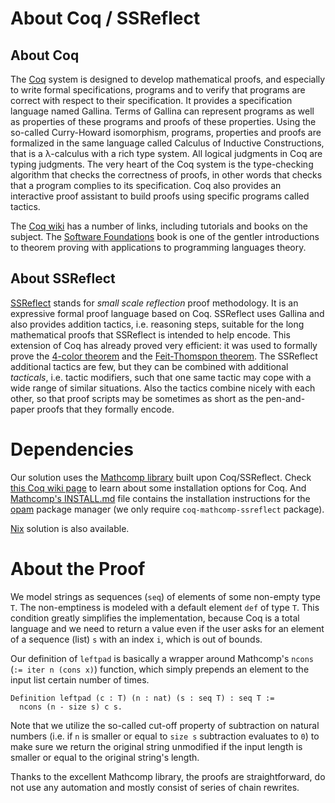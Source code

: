# About Coq / SSReflect

## About Coq

The [Coq](https://coq.inria.fr) system is designed to develop mathematical proofs,
and especially to write formal specifications, programs and to verify that programs
are correct with respect to their specification. It provides a specification language
named Gallina. Terms of Gallina can represent programs as well as properties of these
programs and proofs of these properties. Using the so-called Curry-Howard isomorphism,
programs, properties and proofs are formalized in the same language called Calculus of Inductive Constructions,
that is a λ-calculus with a rich type system. All logical judgments in Coq are typing judgments.
The very heart of the Coq system is the type-checking algorithm that checks the correctness of proofs,
in other words that checks that a program complies to its specification.
Coq also provides an interactive proof assistant to build proofs using specific programs called tactics.

The [Coq wiki](https://github.com/coq/coq/wiki) has a number of links, including tutorials and books on the subject.
The [Software Foundations](https://softwarefoundations.cis.upenn.edu) book is one of the gentler introductions to theorem proving with applications to programming languages theory.

## About SSReflect

[SSReflect](https://hal.inria.fr/inria-00258384v17) stands for *small scale reflection* proof methodology.
It is an expressive formal proof language based on Coq.
SSReflect uses Gallina and also provides addition tactics, i.e. reasoning steps,
suitable for the long mathematical proofs that SSReflect is intended to help encode.
This extension of Coq has already proved very efficient:
it was used to formally prove the [4-color theorem](https://en.wikipedia.org/wiki/Four_color_theorem)
and the [Feit-Thomspon theorem](https://en.wikipedia.org/wiki/Feit–Thompson_theorem).
The SSReflect additional tactics are few, but they can be combined with additional *tacticals*,
i.e. tactic modifiers, such that one same tactic may cope with a wide range of similar situations.
Also the tactics combine nicely with each other, so that proof scripts may be sometimes as short as the pen-and-paper proofs that they formally encode.

# Dependencies

Our solution uses the [Mathcomp library](https://github.com/math-comp/math-comp) built upon Coq/SSReflect.
Check [this Coq wiki page](https://github.com/coq/coq/wiki#coq-installation) to learn about
some installation options for Coq.
And [Mathcomp's INSTALL.md](https://github.com/math-comp/math-comp/blob/master/INSTALL.md) file
contains the installation instructions for the [opam](https://opam.ocaml.org) package manager (we only require `coq-mathcomp-ssreflect` package).

[Nix](https://nixos.org/nix/) solution is also available.

# About the Proof

We model strings as sequences (`seq`) of elements of some non-empty type `T`.
The non-emptiness is modeled with a default element `def` of  type `T`.
This condition greatly simplifies the implementation, because Coq is a total language and
we need to return a value even if the user asks for an element of a sequence (list) `s` with an index `i`,
which is out of bounds.

Our definition of `leftpad` is basically a wrapper around Mathcomp's `ncons` (`:= iter n (cons x)`) function,
which simply prepends an element to the input list certain number of times.

```coq
Definition leftpad (c : T) (n : nat) (s : seq T) : seq T :=
  ncons (n - size s) c s.
```

Note that we utilize the so-called cut-off property of subtraction on natural numbers
(i.e. if `n` is smaller or equal to `size s` subtraction evaluates to `0`)
to make sure we return the original string unmodified if the input length is smaller or equal to the original string's length.

Thanks to the excellent Mathcomp library, the proofs are straightforward, do not use any automation and
mostly consist of series of chain rewrites.

